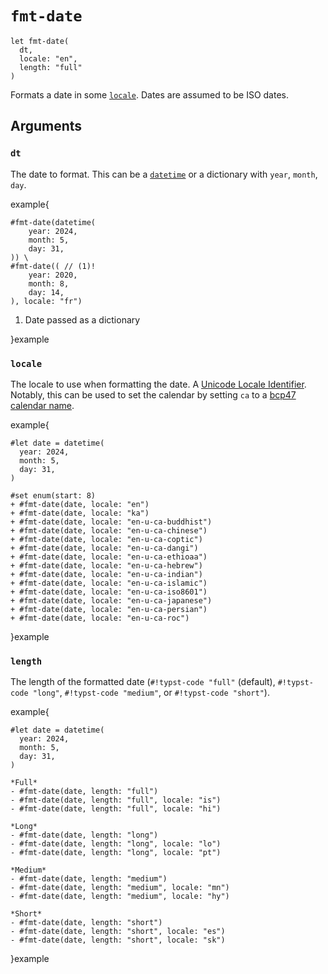# `fmt-date`

```typst-code
let fmt-date(
  dt,
  locale: "en",
  length: "full"
)
```

Formats a date in some [`locale`](#locale). Dates are assumed to be ISO dates.

## Arguments

### `dt`

The date to format. This can be a [`datetime`][datetime] or a dictionary with `year`, `month`, `day`.

example{

```typst +preview
#fmt-date(datetime(
    year: 2024,
    month: 5,
    day: 31,
)) \
#fmt-date(( // (1)!
    year: 2020,
    month: 8,
    day: 14,
), locale: "fr")
```

1. Date passed as a dictionary

}example

### `locale`

The locale to use when formatting the date. A [Unicode Locale Identifier]. Notably, this can be used to set the calendar by setting `ca` to a [bcp47 calendar name](https://github.com/unicode-org/cldr/blob/main/common/bcp47/calendar.xml).

example{

```typst +preview(vertical) linenums="1"
#let date = datetime(
  year: 2024,
  month: 5,
  day: 31,
)

#set enum(start: 8)
+ #fmt-date(date, locale: "en")
+ #fmt-date(date, locale: "ka")
+ #fmt-date(date, locale: "en-u-ca-buddhist")
+ #fmt-date(date, locale: "en-u-ca-chinese")
+ #fmt-date(date, locale: "en-u-ca-coptic")
+ #fmt-date(date, locale: "en-u-ca-dangi")
+ #fmt-date(date, locale: "en-u-ca-ethioaa")
+ #fmt-date(date, locale: "en-u-ca-hebrew")
+ #fmt-date(date, locale: "en-u-ca-indian")
+ #fmt-date(date, locale: "en-u-ca-islamic")
+ #fmt-date(date, locale: "en-u-ca-iso8601")
+ #fmt-date(date, locale: "en-u-ca-japanese")
+ #fmt-date(date, locale: "en-u-ca-persian")
+ #fmt-date(date, locale: "en-u-ca-roc")
```

}example

### `length`

The length of the formatted date (`#!typst-code "full"` (default), `#!typst-code "long"`, `#!typst-code "medium"`, or `#!typst-code "short"`).

example{

```typst +preview(vertical)
#let date = datetime(
  year: 2024,
  month: 5,
  day: 31,
)

*Full*
- #fmt-date(date, length: "full")
- #fmt-date(date, length: "full", locale: "is")
- #fmt-date(date, length: "full", locale: "hi")

*Long*
- #fmt-date(date, length: "long")
- #fmt-date(date, length: "long", locale: "lo")
- #fmt-date(date, length: "long", locale: "pt")

*Medium*
- #fmt-date(date, length: "medium")
- #fmt-date(date, length: "medium", locale: "mn")
- #fmt-date(date, length: "medium", locale: "hy")

*Short*
- #fmt-date(date, length: "short")
- #fmt-date(date, length: "short", locale: "es")
- #fmt-date(date, length: "short", locale: "sk")
```

}example

[datetime]: https://typst.app/docs/reference/foundations/datetime/
[Unicode Locale Identifier]: https://unicode.org/reports/tr35/tr35.html#Unicode_locale_identifier
